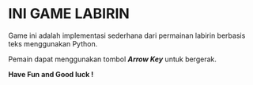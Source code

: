 # INI GAME LABIRIN
Game ini adalah implementasi sederhana dari permainan labirin berbasis teks menggunakan Python.

Pemain dapat menggunakan tombol  ***Arrow Key*** untuk bergerak.

__Have Fun and Good luck !__
